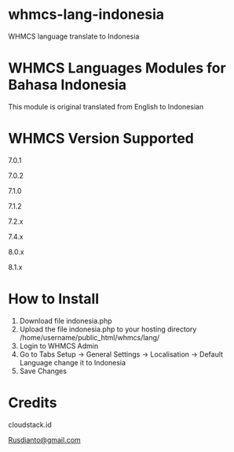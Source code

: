 # whmcs-lang-indonesia
WHMCS language translate to Indonesia

# WHMCS Languages Modules for Bahasa Indonesia
This module is original translated from English to Indonesian

# WHMCS Version Supported

7.0.1

7.0.2

7.1.0

7.1.2

7.2.x

7.4.x

8.0.x

8.1.x

# How to Install

1. Download file indonesia.php
2. Upload the file indonesia.php to your hosting directory /home/username/public_html/whmcs/lang/
3. Login to WHMCS Admin
4. Go to Tabs Setup -> General Settings -> Localisation -> Default Language change it to Indonesia
5. Save Changes

# Credits
cloudstack.id

Rusdianto@gmail.com
